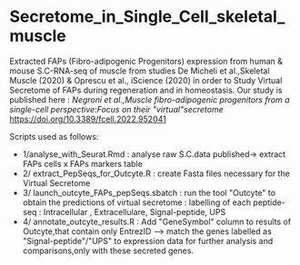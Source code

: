 # Secretome_in_Single_Cell_skeletal_muscle
Extracted FAPs (Fibro-adipogenic Progenitors) expression from human & mouse S.C-RNA-seq of muscle from studies De Micheli et al.,Skeletal Muscle (2020) & Oprescu et al., iScience (2020)  in order to Study Virtual Secretome of FAPs during regeneration and in homeostasis. 
Our study is published here : _Negroni et al.,Muscle fibro-adipogenic progenitors from a single-cell perspective:Focus on their "virtual"secretome_                  https://doi.org/10.3389/fcell.2022.952041

Scripts used as follows: 
- 1/analyse_with_Seurat.Rmd : analyse raw S.C.data published-> extract FAPs cells x FAPs markers table 
- 2/ extract_PepSeqs_for_Outcyte.R : create Fasta files necessary for the Virtual Secretome
- 3/ launch_outcyte_FAPs_pepSeqs.sbatch : run the tool "Outcyte" to obtain the predictions of virtual secretome : labelling of each peptide-seq : Intracellular , Extracellulare, Signal-peptide, UPS
- 4/ annotate_outcyte_results.R : Add "GeneSymbol" column to results of Outcyte,that contain only EntrezID --> match the genes labelled as "Signal-peptide"/"UPS" to expression data for further analysis and comparisons,only with these secreted genes.

